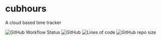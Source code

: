 # cubhours

A cloud based time tracker

![GitHub Workflow Status](https://img.shields.io/github/workflow/status/robocubs/cubhours/build)
![GitHub](https://img.shields.io/github/license/robocubs/cubhours)
![Lines of code](https://img.shields.io/tokei/lines/github/robocubs/cubhours)
![GitHub repo size](https://img.shields.io/github/repo-size/robocubs/cubhours)